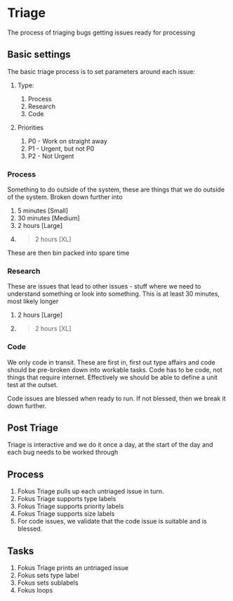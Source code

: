 # Triage

The process of triaging bugs getting issues ready for processing

## Basic settings

The basic triage process is to set parameters around each issue:

1. Type:
   1. Process
   1. Research
   1. Code

1. Priorities
   1. P0 - Work on straight away
   1. P1 - Urgent, but not P0
   1. P2 - Not Urgent

### Process

Something to do outside of the system, these are things that we do
outside of the system. Broken down further into

1. 5 minutes [Small]
1. 30 minutes [Medium]
1. 2 hours [Large]
1. > 2 hours [XL]

These are then bin packed into spare time

### Research

These are issues that lead to other issues - stuff where we need
to understand something or look into something. This is at least
30 minutes, most likely longer

1. 2 hours [Large]
1. > 2 hours [XL]

### Code

We only code in transit. These are first in, first out type affairs
and code should be pre-broken down into workable tasks. Code has
to be code, not things that require internet. Effectively we should be
able to define a unit test at the outset.

Code issues are blessed when ready to run. If not blessed, then we
break it down further.

## Post Triage

Triage is interactive and we do it once a day, at the start of the day
and each bug needs to be worked through

## Process

1. Fokus Triage pulls up each untriaged issue in turn.
1. Fokus Triage supports type labels
1. Fokus Triage supports priority labels
1. Fokus Triage supports size labels
1. For code issues, we validate that the code issue is suitable and is blessed.

## Tasks

1. Fokus Triage prints an untriaged issue
1. Fokus sets type label
1. Fokus sets sublabels
1. Fokus loops
